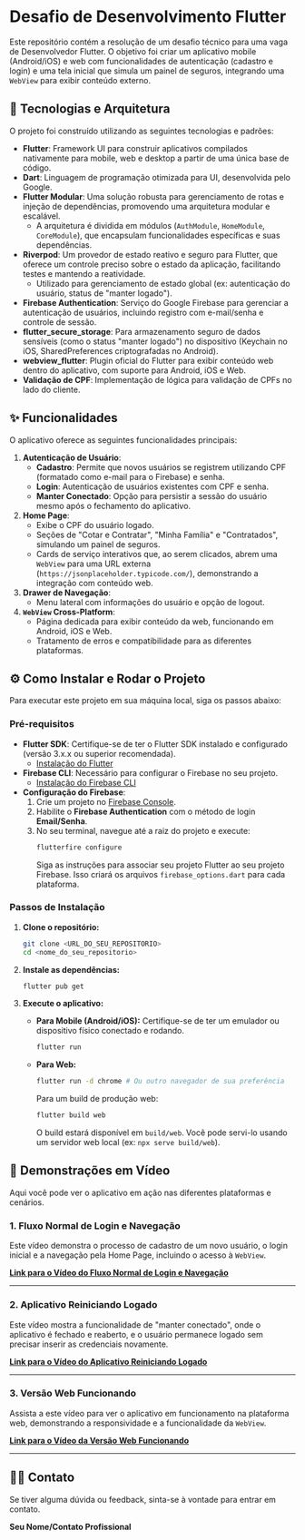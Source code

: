 # Desafio de Desenvolvimento Flutter

Este repositório contém a resolução de um desafio técnico para uma vaga de Desenvolvedor Flutter. O objetivo foi criar um aplicativo mobile (Android/iOS) e web com funcionalidades de autenticação (cadastro e login) e uma tela inicial que simula um painel de seguros, integrando uma `WebView` para exibir conteúdo externo.

## 🚀 Tecnologias e Arquitetura

O projeto foi construído utilizando as seguintes tecnologias e padrões:

* **Flutter**: Framework UI para construir aplicativos compilados nativamente para mobile, web e desktop a partir de uma única base de código.
* **Dart**: Linguagem de programação otimizada para UI, desenvolvida pelo Google.
* **Flutter Modular**: Uma solução robusta para gerenciamento de rotas e injeção de dependências, promovendo uma arquitetura modular e escalável.
    * A arquitetura é dividida em módulos (`AuthModule`, `HomeModule`, `CoreModule`), que encapsulam funcionalidades específicas e suas dependências.
* **Riverpod**: Um provedor de estado reativo e seguro para Flutter, que oferece um controle preciso sobre o estado da aplicação, facilitando testes e mantendo a reatividade.
    * Utilizado para gerenciamento de estado global (ex: autenticação do usuário, status de "manter logado").
* **Firebase Authentication**: Serviço do Google Firebase para gerenciar a autenticação de usuários, incluindo registro com e-mail/senha e controle de sessão.
* **flutter_secure_storage**: Para armazenamento seguro de dados sensíveis (como o status "manter logado") no dispositivo (Keychain no iOS, SharedPreferences criptografadas no Android).
* **webview_flutter**: Plugin oficial do Flutter para exibir conteúdo web dentro do aplicativo, com suporte para Android, iOS e Web.
* **Validação de CPF**: Implementação de lógica para validação de CPFs no lado do cliente.

## ✨ Funcionalidades

O aplicativo oferece as seguintes funcionalidades principais:

1.  **Autenticação de Usuário**:
    * **Cadastro**: Permite que novos usuários se registrem utilizando CPF (formatado como e-mail para o Firebase) e senha.
    * **Login**: Autenticação de usuários existentes com CPF e senha.
    * **Manter Conectado**: Opção para persistir a sessão do usuário mesmo após o fechamento do aplicativo.
2.  **Home Page**:
    * Exibe o CPF do usuário logado.
    * Seções de "Cotar e Contratar", "Minha Família" e "Contratados", simulando um painel de seguros.
    * Cards de serviço interativos que, ao serem clicados, abrem uma `WebView` para uma URL externa (`https://jsonplaceholder.typicode.com/`), demonstrando a integração com conteúdo web.
3.  **Drawer de Navegação**:
    * Menu lateral com informações do usuário e opção de logout.
4.  **`WebView` Cross-Platform**:
    * Página dedicada para exibir conteúdo da web, funcionando em Android, iOS e Web.
    * Tratamento de erros e compatibilidade para as diferentes plataformas.

## ⚙️ Como Instalar e Rodar o Projeto

Para executar este projeto em sua máquina local, siga os passos abaixo:

### Pré-requisitos

* **Flutter SDK**: Certifique-se de ter o Flutter SDK instalado e configurado (versão 3.x.x ou superior recomendada).
    * [Instalação do Flutter](https://flutter.dev/docs/get-started/install)
* **Firebase CLI**: Necessário para configurar o Firebase no seu projeto.
    * [Instalação do Firebase CLI](https://firebase.google.com/docs/cli#install_the_firebase_cli)
* **Configuração do Firebase**:
    1.  Crie um projeto no [Firebase Console](https://console.firebase.google.com/).
    2.  Habilite o **Firebase Authentication** com o método de login **Email/Senha**.
    3.  No seu terminal, navegue até a raiz do projeto e execute:
        ```bash
        flutterfire configure
        ```
        Siga as instruções para associar seu projeto Flutter ao seu projeto Firebase. Isso criará os arquivos `firebase_options.dart` para cada plataforma.

### Passos de Instalação

1.  **Clone o repositório:**
    ```bash
    git clone <URL_DO_SEU_REPOSITORIO>
    cd <nome_do_seu_repositorio>
    ```

2.  **Instale as dependências:**
    ```bash
    flutter pub get
    ```

3.  **Execute o aplicativo:**

    * **Para Mobile (Android/iOS):**
        Certifique-se de ter um emulador ou dispositivo físico conectado e rodando.
        ```bash
        flutter run
        ```

    * **Para Web:**
        ```bash
        flutter run -d chrome # Ou outro navegador de sua preferência
        ```
        Para um build de produção web:
        ```bash
        flutter build web
        ```
        O build estará disponível em `build/web`. Você pode servi-lo usando um servidor web local (ex: `npx serve build/web`).

## 🎥 Demonstrações em Vídeo

Aqui você pode ver o aplicativo em ação nas diferentes plataformas e cenários.

### 1. Fluxo Normal de Login e Navegação

Este vídeo demonstra o processo de cadastro de um novo usuário, o login inicial e a navegação pela Home Page, incluindo o acesso à `WebView`.

[**Link para o Vídeo do Fluxo Normal de Login e Navegação**](URL_DO_VIDEO_AQUI)

---

### 2. Aplicativo Reiniciando Logado

Este vídeo mostra a funcionalidade de "manter conectado", onde o aplicativo é fechado e reaberto, e o usuário permanece logado sem precisar inserir as credenciais novamente.

[**Link para o Vídeo do Aplicativo Reiniciando Logado**](URL_DO_VIDEO_AQUI)

---

### 3. Versão Web Funcionando

Assista a este vídeo para ver o aplicativo em funcionamento na plataforma web, demonstrando a responsividade e a funcionalidade da `WebView`.

[**Link para o Vídeo da Versão Web Funcionando**](URL_DO_VIDEO_AQUI)

---

## 👨‍💻 Contato

Se tiver alguma dúvida ou feedback, sinta-se à vontade para entrar em contato.

**Seu Nome/Contato Profissional**